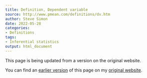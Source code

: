 ```yaml
---
title: Definition, Dependent variable
source: http://www.pmean.com/definitions/dv.htm
author: Steve Simon
date: 2022-05-28
categories:
- Definitions
tags:
- Inferential statistics
output: html_document
---
```


This page is being updated from a version on the original website.

<!---More--->


You can find an [earlier version][sim1] of this page on my [original website][sim2].

[sim1]: http://www.pmean.com/definitions/dv.htm
[sim2]: http://www.pmean.com/original_site.html

